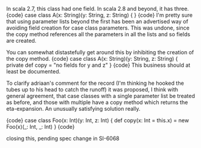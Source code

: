 In scala 2.7, this class had one field.  In scala 2.8 and beyond, it has three.
{code}
case class A(x: String)(y: String, z: String) { }
{code}
I'm pretty sure that using parameter lists beyond the first has been an advertised way of avoiding field creation for case class parameters.  This was undone, since the copy method references all the parameters in all the lists and so fields are created.

You can somewhat distastefully get around this by inhibiting the creation of the copy method.
{code}
case class A(x: String)(y: String, z: String) {
  private def copy = "no fields for y and z"
}
{code}
This business should at least be documented.

To clarify adriaan's comment for the record (I'm thinking he hooked the tubes up to his head to catch the runoff) it was proposed, I think with general agreement, that case classes with a single parameter list be treated as before, and those with multiple have a copy method which returns the eta-expansion.  An unusually satisfying solution really.

{code}
case class Foo(x: Int)(y: Int, z: Int) {
  <synthetic> def copy(x: Int = this.x) = new Foo(x)(_: Int, _: Int)
}
{code}

closing this, pending spec change in SI-6068
